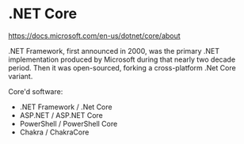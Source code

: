 # .NET Core

https://docs.microsoft.com/en-us/dotnet/core/about



.NET Framework, first announced in 2000, was the primary .NET implementation produced by Microsoft during that nearly two decade period. Then it was open-sourced, forking a cross-platform .Net Core variant.


Core'd software:
- .NET Framework / .Net Core
- ASP.NET / ASP.NET Core
- PowerShell / PowerShell Core
- Chakra / ChakraCore
